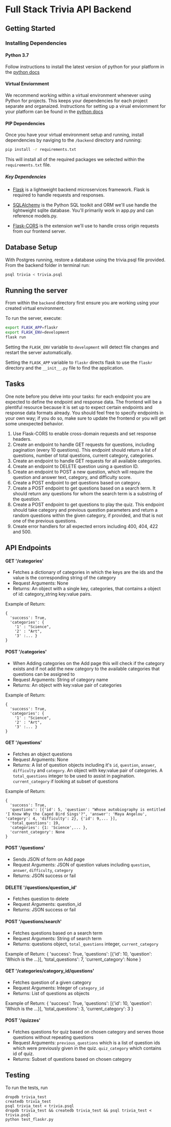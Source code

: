 # Full Stack Trivia API Backend

## Getting Started

### Installing Dependencies

#### Python 3.7

Follow instructions to install the latest version of python for your platform in the [python docs](https://docs.python.org/3/using/unix.html#getting-and-installing-the-latest-version-of-python)

#### Virtual Enviornment

We recommend working within a virtual environment whenever using Python for projects. This keeps your dependencies for each project separate and organaized. Instructions for setting up a virual enviornment for your platform can be found in the [python docs](https://packaging.python.org/guides/installing-using-pip-and-virtual-environments/)

#### PIP Dependencies

Once you have your virtual environment setup and running, install dependencies by naviging to the `/backend` directory and running:

```bash
pip install -r requirements.txt
```

This will install all of the required packages we selected within the `requirements.txt` file.

##### Key Dependencies

- [Flask](http://flask.pocoo.org/)  is a lightweight backend microservices framework. Flask is required to handle requests and responses.

- [SQLAlchemy](https://www.sqlalchemy.org/) is the Python SQL toolkit and ORM we'll use handle the lightweight sqlite database. You'll primarily work in app.py and can reference models.py. 

- [Flask-CORS](https://flask-cors.readthedocs.io/en/latest/#) is the extension we'll use to handle cross origin requests from our frontend server. 

## Database Setup
With Postgres running, restore a database using the trivia.psql file provided. From the backend folder in terminal run:
```bash
psql trivia < trivia.psql
```

## Running the server

From within the `backend` directory first ensure you are working using your created virtual environment.

To run the server, execute:

```bash
export FLASK_APP=flaskr
export FLASK_ENV=development
flask run
```

Setting the `FLASK_ENV` variable to `development` will detect file changes and restart the server automatically.

Setting the `FLASK_APP` variable to `flaskr` directs flask to use the `flaskr` directory and the `__init__.py` file to find the application. 

## Tasks

One note before you delve into your tasks: for each endpoint you are expected to define the endpoint and response data. The frontend will be a plentiful resource because it is set up to expect certain endpoints and response data formats already. You should feel free to specify endpoints in your own way; if you do so, make sure to update the frontend or you will get some unexpected behavior. 

1. Use Flask-CORS to enable cross-domain requests and set response headers. 
2. Create an endpoint to handle GET requests for questions, including pagination (every 10 questions). This endpoint should return a list of questions, number of total questions, current category, categories. 
3. Create an endpoint to handle GET requests for all available categories. 
4. Create an endpoint to DELETE question using a question ID. 
5. Create an endpoint to POST a new question, which will require the question and answer text, category, and difficulty score. 
6. Create a POST endpoint to get questions based on category. 
7. Create a POST endpoint to get questions based on a search term. It should return any questions for whom the search term is a substring of the question. 
8. Create a POST endpoint to get questions to play the quiz. This endpoint should take category and previous question parameters and return a random questions within the given category, if provided, and that is not one of the previous questions. 
9. Create error handlers for all expected errors including 400, 404, 422 and 500. 


## API Endpoints

#### GET '/categories'
- Fetches a dictionary of categories in which the keys are the ids and the value is the corresponding string of the category
- Request Arguments: None
- Returns: An object with a single key, categories, that contains a object of id: category_string key:value pairs.

Example of Return:
```
{
  'success': True,
  'categories': {
    '1' : "Science",
    '2' : "Art",
    '3' :... }
}
```

#### POST '/categories'
- When Adding categories on the Add page this will check if the category exists and if not add the new category to the available categories that questions can be assigned to
- Request Arguments: String of category name
- Returns: An object with key:value pair of categories

Example of Return:
```
{
  'success': True,
  'categories': {
    '1' : "Science",
    '2' : "Art",
    '3' :... }
}
```

#### GET '/questions'
- Fetches an object questions
- Request Arguments: None
- Returns: A list of question objects including it's `id`, `question`, `answer`, `difficulty` and `category`. An object with key:value pair of categories. A `total_questions` integer to be used to assist in pagination. `current_category` if looking at subset of questions

Example of Return:
```
{
  'success': True, 
  'questions': [{'id': 5, 'question': "Whose autobiography is entitled 'I Know Why the Caged Bird Sings'?", 'answer': 'Maya Angelou', 'category': 4, 'difficulty': 2}, {'id': 9,... }],
  'total_questions': 19, 
  'categories': {1: 'Science',... }, 
  'current_category': None
}
```

#### POST '/questions'
- Sends JSON of form on Add page
- Request Arguments: JSON of question values including `question`, `answer`, `difficulty`, `category`
- Returns: JSON success or fail

#### DELETE '/questions/question_id'
- Fetches question to delete
- Request Arguments: question_id
- Returns: JSON success or fail

#### POST '/questions/search'
- Fetches questions based on a search term
- Request Arguments: String of search term
- Returns: questions object, `total_questions` integer, `current_category`

Example of Return:
{
  'success': True, 
  'questions': [{'id': 10, 'question': 'Which is the ...}], 
  'total_questions': 7, 
  'current_category': None
}

#### GET '/categories/category_id/questions'
- Fetches question of a given category
- Request Arguments: Integer of `category_id`
- Returns: List of questions as objects

Example of Return:
{
  'success': True, 
  'questions': [{'id': 10, 'question': 'Which is the ...}], 
  'total_questions': 3, 
  'current_category': 3
}

#### POST '/quizzes'
- Fetches questions for quiz based on chosen category and serves those questions without repeating questions
- Request Arguments: `previous_questions` which is a list of question ids which were previously given in the quiz. `quiz_category` which contains id of quiz.
- Returns: Subset of questions based on chosen category

## Testing
To run the tests, run
```
dropdb trivia_test
createdb trivia_test
psql trivia_test < trivia.psql
dropdb trivia_test && createdb trivia_test && psql trivia_test < trivia.psql
python test_flaskr.py
```